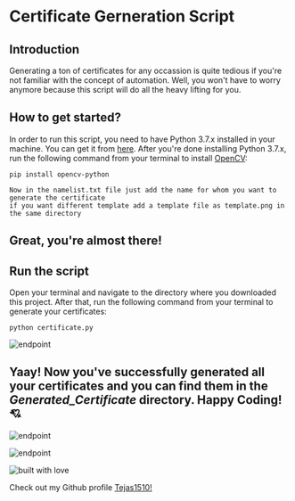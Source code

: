 # Certificate Gerneration Script

## Introduction

Generating a ton of certificates for any occassion is quite tedious if you're not familiar with the concept of automation. Well, you won't have to worry anymore because this script will do all the heavy lifting for you.


## How to get started?

In order to run this script, you need to have Python 3.7.x installed in your machine. You can get it from [here](https://www.python.org/downloads/). After you're done installing Python 3.7.x, run the following command from your terminal to install [OpenCV](https://pypi.org/project/opencv-python/):

```
pip install opencv-python
```
```
Now in the namelist.txt file just add the name for whom you want to generate the certificate
if you want different template add a template file as template.png in the same directory
```

## Great, you're almost there!


## Run the script

Open your terminal and navigate to the directory where you downloaded this project. After that, run the following command from your terminal to generate your certificates:

```
python certificate.py
```

![endpoint](https://raw.githubusercontent/Tejas1510/Hacking-Scripts/Python/Certificate_Generator/images/input1.png)


## Yaay! Now you've successfully generated all your certificates and you can find them in the *Generated_Certificate* directory. Happy Coding! 💘


![endpoint](https://raw.githubusercontent/Tejas1510/Hacking-Scripts/Python/Certificate_Generator/images/image1.png)

![endpoint](https://raw.githubusercontent/Tejas1510/Hacking-Scripts/Python/Certificate_Generator/images/image2.png)


![built with love](https://forthebadge.com/images/badges/built-with-love.svg)

Check out my Github profile [Tejas1510!](https://github.com/Tejas1510)
